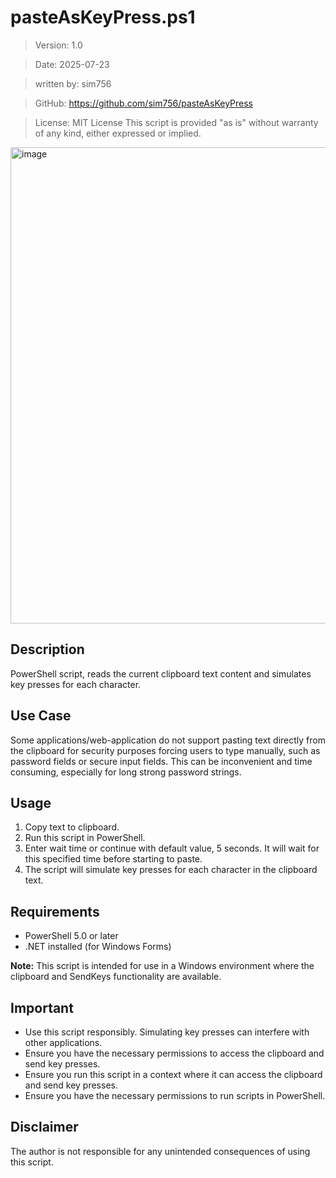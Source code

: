# pasteAsKeyPress.ps1

>Version: 1.0

>Date: 2025-07-23

>written by: sim756

>GitHub: https://github.com/sim756/pasteAsKeyPress

>License: MIT License
>This script is provided "as is" without warranty of any kind, either expressed or implied.

<img width="1362" height="762" alt="image" src="https://github.com/user-attachments/assets/dbdc010b-6600-4cae-bb84-a7c631faa496" />

## Description
PowerShell script, reads the current clipboard text content and simulates key presses for each character.

## Use Case
Some applications/web-application do not support pasting text directly from the clipboard for security
purposes forcing users to type manually, such as password fields or secure input fields. This can be
inconvenient and time consuming, especially for long strong password strings.

## Usage
1. Copy text to clipboard.
2. Run this script in PowerShell.
3. Enter wait time or continue with default value, 5 seconds. It will wait for this specified time before
   starting to paste.
4. The script will simulate key presses for each character in the clipboard text.

## Requirements
- PowerShell 5.0 or later
- .NET installed (for Windows Forms)

**Note:** This script is intended for use in a Windows environment where the clipboard and SendKeys
functionality are available.

## Important
- Use this script responsibly. Simulating key presses can interfere with other applications.
- Ensure you have the necessary permissions to access the clipboard and send key presses.
- Ensure you run this script in a context where it can access the clipboard and send key presses.
- Ensure you have the necessary permissions to run scripts in PowerShell.

## Disclaimer
The author is not responsible for any unintended consequences of using this script.
